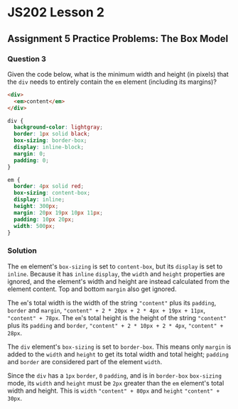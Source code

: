 # JS202 Lesson 2

## Assignment 5 Practice Problems: The Box Model

### Question 3

Given the code below, what is the minimum width and height (in pixels) that the
`div` needs to entirely contain the `em` element (including its margins)?

```html
<div>
  <em>content</em>
</div>
```

```css
div {
  background-color: lightgray;
  border: 1px solid black;
  box-sizing: border-box;
  display: inline-block;
  margin: 0;
  padding: 0;
}

em {
  border: 4px solid red;
  box-sizing: content-box;
  display: inline;
  height: 300px;
  margin: 20px 19px 10px 11px;
  padding: 10px 20px;
  width: 500px;
}
```

### Solution

The `em` element's `box-sizing` is set to `content-box`, but its `display` is
set to `inline`. Because it has `inline` `display`, the `width` and `height`
properties are ignored, and the element's width and height are instead
calculated from the element content. Top and bottom `margin` also get ignored.

The `em`'s total width is the width of the string `"content"` plus its
`padding`, `border` and `margin`, `"content" + 2 * 20px + 2 * 4px + 19px + 11px`,
`"content" + 78px`. The `em`'s total height is the height of the string
`"content"` plus its `padding` and `border`, `"content" + 2 * 10px + 2 * 4px`,
`"content" + 28px`.

The `div` element's `box-sizing` is set to `border-box`. This means only
`margin` is added to the `width` and `height` to get its total width and total
height; `padding` and `border` are considered part of the element `width`.

Since the `div` has a `1px` `border`, `0` `padding`, and is in `border-box`
`box-sizing` mode, its `width` and `height` must be `2px` greater than the `em`
element's total width and height. This is `width` `"content" + 80px` and
`height` `"content" + 30px`.
